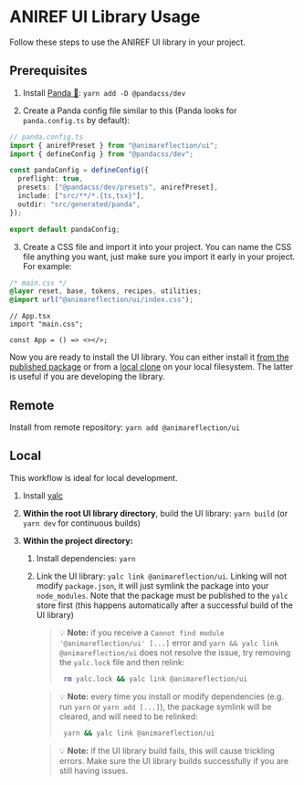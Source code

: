 # ANIREF UI Library Usage

Follow these steps to use the ANIREF UI library in your project.

## Prerequisites

1. Install [Panda 🐼](https://panda-css.com/): `yarn add -D @pandacss/dev`

2. Create a Panda config file similar to this (Panda looks for `panda.config.ts` by default):

```ts
// panda.config.ts
import { anirefPreset } from "@animareflection/ui";
import { defineConfig } from "@pandacss/dev";

const pandaConfig = defineConfig({
  preflight: true,
  presets: ["@pandacss/dev/presets", anirefPreset],
  include: ["src/**/*.{ts,tsx}"],
  outdir: "src/generated/panda",
});

export default pandaConfig;
```

3. Create a CSS file and import it into your project. You can name the CSS file anything you want, just make sure you import it early in your project. For example:

```css
/* main.css */
@layer reset, base, tokens, recipes, utilities;
@import url("@animareflection/ui/index.css");
```

```tsx
// App.tsx
import "main.css";

const App = () => <></>;
```

Now you are ready to install the UI library. You can either install it [from the published package](#from-published-package) or from a [local clone](#local) on your local filesystem. The latter is useful if you are developing the library.

## Remote

Install from remote repository: `yarn add @animareflection/ui`

## Local

This workflow is ideal for local development.

1. Install [yalc](https://github.com/wclr/yalc)
2. **Within the root UI library directory**, build the UI library: `yarn build` (or `yarn dev` for continuous builds)
3. **Within the project directory:**

   1. Install dependencies: `yarn`
   2. Link the UI library: `yalc link @animareflection/ui`. Linking will not modify `package.json`, it will just symlink the package into your `node_modules`. Note that the package must be published to the `yalc` store first (this happens automatically after a successful build of the UI library)

      > 💡 **Note:** if you receive a `Cannot find module '@animareflection/ui' [...]` error and `yarn && yalc link @animareflection/ui` does not resolve the issue, try removing the `yalc.lock` file and then relink:
      >
      > ```sh
      >  rm yalc.lock && yalc link @animareflection/ui
      > ```

      > 💡 **Note:** every time you install or modify dependencies (e.g. run `yarn` or `yarn add [...]`), the package symlink will be cleared, and will need to be relinked:
      >
      > ```sh
      >  yarn && yalc link @animareflection/ui
      > ```

      > 💡 **Note:** if the UI library build fails, this will cause trickling errors. Make sure the UI library builds successfully if you are still having issues.
